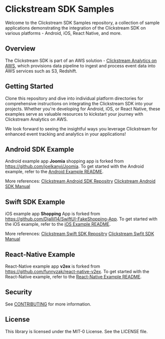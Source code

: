 # Clickstream SDK Samples
Welcome to the Clickstream SDK Samples repository, a collection of sample applications demonstrating the integration of the Clickstream SDK on various platforms - Android, iOS, React Native, and more.

## Overview
The Clickstream SDK is part of an AWS solution - [Clickstream Analytics on AWS](https://github.com/awslabs/clickstream-analytics-on-aws), which provisions data pipeline to ingest and process event data into AWS services such as S3, Redshift.


## Getting Started
Clone this repository and dive into individual platform directories for comprehensive instructions on integrating the Clickstream SDK into your projects. Whether you're developing for Android, iOS, or React Native, these examples serve as valuable resources to kickstart your journey with Clickstream Analytics on AWS.

We look forward to seeing the insightful ways you leverage Clickstream for enhanced event tracking and analytics in your applications!


## Android SDK Example
Android example app **Joomia** shopping app is forked from https://github.com/joelkanyi/Joomia. To get started with the Android example, refer to the [Android Example README](android/README.md).

More references:
[Clickstream Android SDK Repositry](https://github.com/awslabs/clickstream-android)
[Clickstream Android SDK Manual](https://awslabs.github.io/clickstream-analytics-on-aws/en/latest/sdk-manual/android/)

## Swift SDK Example
iOS example app **Shopping** App is forked from https://github.com/Djallil14/SwiftUI-FakeShopping-App. To get started with the iOS example, refer to the [iOS Example README](ios/README.md).

More references:
[Clickstream Swift SDK Repositry](https://github.com/awslabs/clickstream-swift)
[Clickstream Swfit SDK Manual](https://awslabs.github.io/clickstream-analytics-on-aws/en/latest/sdk-manual/swift/)

## React-Native Example
React-Native example app **v2ex** is forked from https://github.com/funnyzak/react-native-v2ex. To get started with the React-Native example, refer to the [React-Native Example README](react-native/README.md).


## Security

See [CONTRIBUTING](CONTRIBUTING.md#security-issue-notifications) for more information.

## License

This library is licensed under the MIT-0 License. See the LICENSE file.

